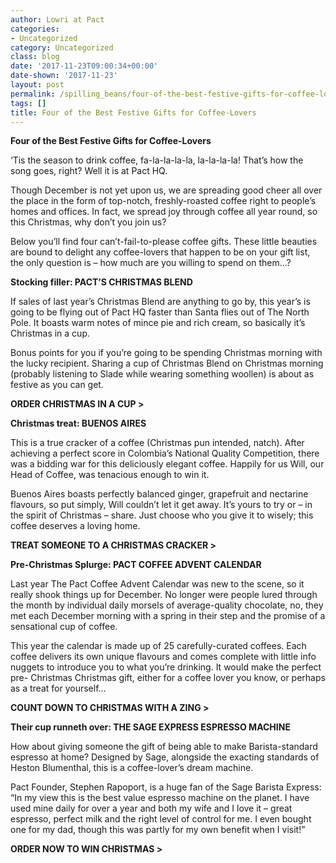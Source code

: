 ```yaml
---
author: Lowri at Pact
categories:
- Uncategorized
category: Uncategorized
class: blog
date: '2017-11-23T09:00:34+00:00'
date-shown: '2017-11-23'
layout: post
permalink: /spilling_beans/four-of-the-best-festive-gifts-for-coffee-lovers
tags: []
title: Four of the Best Festive Gifts for Coffee-Lovers
---
```


**Four of the Best Festive Gifts for Coffee-Lovers**

‘Tis the season to drink coffee, fa-la-la-la-la, la-la-la-la! That’s how the
song goes, right? Well it is at Pact HQ.

Though December is not yet upon us, we are spreading good cheer all over the
place in the form of top-notch, freshly-roasted coffee right to people’s homes
and offices. In fact, we spread joy through coffee all year round, so this
Christmas, why don’t you join us?

Below you’ll find four can’t-fail-to-please coffee gifts. These little
beauties are bound to delight any coffee-lovers that happen to be on your gift
list, the only question is – how much are you willing to spend on them…?

**Stocking filler: PACT’S CHRISTMAS BLEND**

If sales of last year’s Christmas Blend are anything to go by, this year’s is
going to be flying out of Pact HQ faster than Santa flies out of The North
Pole. It boasts warm notes of mince pie and rich cream, so basically it’s
Christmas in a cup.

Bonus points for you if you’re going to be spending Christmas morning with the
lucky recipient. Sharing a cup of Christmas Blend on Christmas morning
(probably listening to Slade while wearing something woollen) is about as
festive as you can get.

**ORDER CHRISTMAS IN A CUP >**

**Christmas treat: BUENOS AIRES**

This is a true cracker of a coffee (Christmas pun intended, natch). After
achieving a perfect score in Colombia’s National Quality Competition, there
was a bidding war for this deliciously elegant coffee. Happily for us Will,
our Head of Coffee, was tenacious enough to win it.

Buenos Aires boasts perfectly balanced ginger, grapefruit and nectarine
flavours, so put simply, Will couldn’t let it get away. It’s yours to try or –
in the spirit of Christmas – share. Just choose who you give it to wisely;
this coffee deserves a loving home.

**TREAT SOMEONE TO A CHRISTMAS CRACKER >**

**Pre-Christmas Splurge: PACT COFFEE ADVENT CALENDAR**

Last year The Pact Coffee Advent Calendar was new to the scene, so it really
shook things up for December. No longer were people lured through the month by
individual daily morsels of average-quality chocolate, no, they met each
December morning with a spring in their step and the promise of a sensational
cup of coffee.

This year the calendar is made up of 25 carefully-curated coffees. Each coffee
delivers its own unique flavours and comes complete with little info nuggets
to introduce you to what you’re drinking. It would make the perfect pre-
Christmas Christmas gift, either for a coffee lover you know, or perhaps as a
treat for yourself…

**COUNT DOWN TO CHRISTMAS WITH A ZING >**

**Their cup runneth over: THE SAGE EXPRESS ESPRESSO MACHINE**

How about giving someone the gift of being able to make Barista-standard
espresso at home? Designed by Sage, alongside the exacting standards of Heston
Blumenthal, this is a coffee-lover’s dream machine.

Pact Founder, Stephen Rapoport, is a huge fan of the Sage Barista Express: “In
my view this is the best value espresso machine on the planet. I have used
mine daily for over a year and both my wife and I love it – great espresso,
perfect milk and the right level of control for me. I even bought one for my
dad, though this was partly for my own benefit when I visit!”

**ORDER NOW TO WIN CHRISTMAS >**